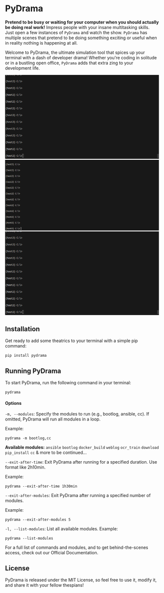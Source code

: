 # PyDrama


**Pretend to be busy or waiting for your computer when you should actually be doing real work!** Impress people with your insane multitasking skills. Just open a few instances of `PyDrama` and watch the show. `PyDrama` has multiple scenes that pretend to be doing something exciting or useful when in reality nothing is happening at all.


Welcome to PyDrama, the ultimate simulation tool that spices up your terminal with a dash of developer drama! Whether you're coding in solitude or in a bustling open office, `PyDrama` adds that extra zing to your development life.


![](pydrama/gifs/pydrama.gif)
![](pydrama/gifs/pydrama_ocr.gif)
![](pydrama/gifs/pydrama_cc.gif)

## Installation

Get ready to add some theatrics to your terminal with a simple pip command:

```bash
pip install pydrama
```

## Running PyDrama
To start PyDrama, run the following command in your terminal:

```
pydrama
```


#### Options
`-m, --modules`: Specify the modules to run (e.g., bootlog, ansible, cc). If omitted, PyDrama will run all modules in a loop.

Example:
```
pydrama -m bootlog,cc
```

**Available modules:**
`ansible`
`bootlog`
`docker_build`
`weblog`
`ocr_train`
`download`
`pip_install`
`cc`
 & more to be continued...


`--exit-after-time`: Exit PyDrama after running for a specified duration. Use format like 2h10min.

Example:

```
pydrama --exit-after-time 1h30min
```


`--exit-after-modules`: Exit PyDrama after running a specified number of modules.

Example:

```
pydrama --exit-after-modules 5
```

`-l, --list-modules`: List all available modules.
Example:

```
pydrama --list-modules
```


For a full list of commands and modules, and to get behind-the-scenes access, check out our Official Documentation.

## License

PyDrama is released under the MIT License, so feel free to use it, modify it, and share it with your fellow thespians!

 
